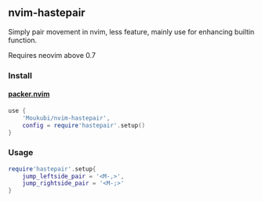 ## nvim-hastepair

Simply pair movement in nvim, less feature, mainly use for enhancing builtin function.

Requires neovim above 0.7

### Install

#### [packer.nvim](https://github.com/wbthomason/packer.nvim)

```lua
use {
    'Moukubi/nvim-hastepair',
    config = require'hastepair'.setup()
}
```

### Usage

```lua
require'hastepair'.setup{
    jump_leftside_pair = '<M-,>',
    jump_rightside_pair = '<M-;>'
}
```
